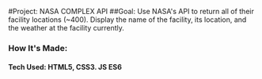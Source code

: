 #Project: NASA COMPLEX API
##Goal: Use NASA's API to return all of their facility locations (~400). Display the name of the facility, its location, and the weather at the facility currently.
### How It's Made:
#### Tech Used: HTML5, CSS3. JS ES6
